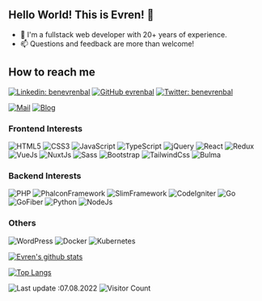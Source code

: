 ## Hello World! This is Evren! 👋

- 👋 I'm a fullstack web developer with 20+ years of experience.
- 📫 Questions and feedback are more than welcome!

## How to reach me
[![Linkedin: benevrenbal](https://img.shields.io/badge/-benevrenbal-0077B5?style=flat-rounded&logo=Linkedin&logoColor=white&link=https://www.linkedin.com/in/benevrenbal)](https://www.linkedin.com/in/benevrenbal/) [![GitHub evrenbal](https://img.shields.io/github/followers/evrenbal?label=follow&style=social)](http://github.com/evrenbal) [![Twitter: benevrenbal](https://img.shields.io/badge/-benevrenbal-1DA1F2?style=flat-rounded&logo=Twitter&logoColor=white&link=https://www.twitter.com/benevrenbal)](https://www.twitter.com/benevrenbal/)

[![Mail](https://img.shields.io/badge/-hello@evrenbal.com-white?style=flat-rounded&logoColor=white&link=mailto:hello@evrenbal.com)](mailto:hello@evrenbal.com)
[![Blog](https://img.shields.io/badge/-Blog%20-white?style=flat-rounded&link=https://www.evrenbal.com)](https://www.evrenbal.com/)

### Frontend Interests

![HTML5](https://img.shields.io/badge/-HTML5-black?style=flat-square&logo=html5&logoColor=E34F26)
![CSS3](https://img.shields.io/badge/-CSS3-black?style=flat-square&logo=css3&logoColor=1572B6)
![JavaScript](https://img.shields.io/badge/-JavaScript-black?style=flat-square&logo=javascript)
![TypeScript](https://img.shields.io/badge/-TypeScript-black?style=flat-square&logo=typescript)
![jQuery](https://img.shields.io/badge/-jQuery-black?style=flat-square&logo=jquery&logoColor=1572B6)
![React](https://img.shields.io/badge/-React-black?style=flat-square&logo=react)
![Redux](https://img.shields.io/badge/-Redux-black?style=flat-square&logo=redux&logoColor=8946d6)
![VueJs](https://img.shields.io/badge/-Vue.Js-black?style=flat-square&logo=Vue.js)
![NuxtJs](https://img.shields.io/badge/-Nuxt.Js-black?style=flat-square&logo=Nuxt.js)
![Sass](https://img.shields.io/badge/-Sass-black?style=flat-square&logo=sass&logoColor=f252a2)
![Bootstrap](https://img.shields.io/badge/-Bootstrap-black?style=flat-square&logo=bootstrap&logoColor=751aff)
![TailwindCss](https://img.shields.io/badge/-TailwindCSS-black?style=flat-square&logo=TailwindCSS)
![Bulma](https://img.shields.io/badge/-Bulma-black?style=flat-square&logo=Bulma)

### Backend Interests

![PHP](https://img.shields.io/badge/-PHP-black?style=flat-square&logo=php)
![PhalconFramework](https://img.shields.io/badge/-Phalcon%20Framework-black?style=flat-square&logo=falcon)
![SlimFramework](https://img.shields.io/badge/-Slim%20Framework-black?style=flat-square)
![CodeIgniter](https://img.shields.io/badge/-CodeIgniter-black?style=flat-square&logo=Codeigniter)
![Go](https://img.shields.io/badge/-Go-black?style=flat-square&logo=Go)
![GoFiber](https://img.shields.io/badge/-GoFiber-black?style=flat-square&logo=Go)
![Python](https://img.shields.io/badge/-Python-black?style=flat-square&logo=Python)
![NodeJs](https://img.shields.io/badge/-NodeJS-black?style=flat-square&logo=Node.js)

### Others
![WordPress](https://img.shields.io/badge/-WordPress-black?style=flat-square&logo=WordPress)
![Docker](https://img.shields.io/badge/-Docker-black?style=flat-square&logo=Docker)
![Kubernetes](https://img.shields.io/badge/-Kubernetes-black?style=flat-square&logo=Kubernetes)

[![Evren's github stats](https://github-readme-stats.vercel.app/api?username=evrenbal&theme=highcontrast&show_icons=true)](https://github.com/evrenbal/github-readme-stats)

[![Top Langs](https://github-readme-stats.vercel.app/api/top-langs/?username=evrenbal&theme=highcontrast)](https://github.com/evrenbal/github-readme-stats)

![Last update :07.08.2022](https://img.shields.io/badge/Last%20Update-02.01.2021-informational) ![Visitor Count](https://komarev.com/ghpvc/?username=evrenbal&color=red)
